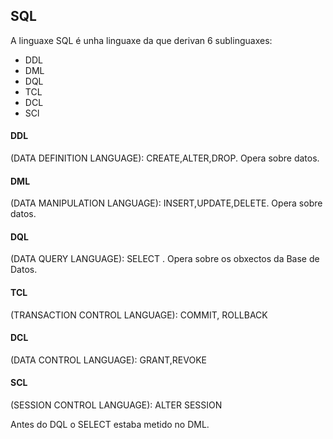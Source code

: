 ## SQL
A linguaxe SQL é unha linguaxe da que derivan 6 sublinguaxes:
  * DDL
  * DML 
  * DQL
  * TCL
  * DCL
  * SCl
  
 #### DDL
 (DATA DEFINITION LANGUAGE): CREATE,ALTER,DROP. Opera sobre datos.
 #### DML
 (DATA MANIPULATION LANGUAGE): INSERT,UPDATE,DELETE. Opera sobre datos.
 #### DQL
 (DATA QUERY LANGUAGE): SELECT . Opera sobre os obxectos da Base de Datos.
 #### TCL
 (TRANSACTION CONTROL LANGUAGE): COMMIT, ROLLBACK
 #### DCL
 (DATA CONTROL LANGUAGE): GRANT,REVOKE
 #### SCL
 (SESSION CONTROL LANGUAGE): ALTER SESSION

Antes do DQL o SELECT estaba metido no DML. 
